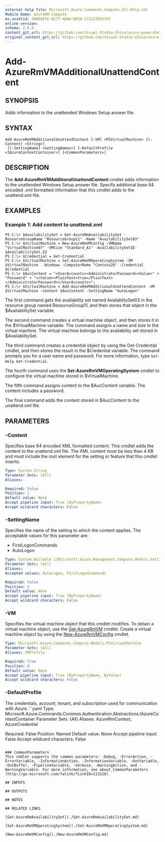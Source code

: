 ```yaml
---
external help file: Microsoft.Azure.Commands.Compute.dll-Help.xml
Module Name: AzureRM.Compute
ms.assetid: 50B64FFE-8277-4DAA-805A-271123B35355
online version:
schema: 2.0.0
content_git_url: https://github.com/Visual-Studio-China/azure-powershell/blob/preview/src/ResourceManager/Compute/Stack/Commands.Compute/help/Add-AzureRmVMAdditionalUnattendContent.md
original_content_git_url: https://github.com/Visual-Studio-China/azure-powershell/blob/preview/src/ResourceManager/Compute/Stack/Commands.Compute/help/Add-AzureRmVMAdditionalUnattendContent.md
---
```


# Add-AzureRmVMAdditionalUnattendContent

## SYNOPSIS
Adds information to the unattended Windows Setup answer file.

## SYNTAX

```
Add-AzureRmVMAdditionalUnattendContent [-VM] <PSVirtualMachine> [[-Content] <String>]
 [[-SettingName] <SettingNames>] [-DefaultProfile <IAzureContextContainer>] [<CommonParameters>]
```

## DESCRIPTION
The **Add-AzureRmVMAdditionalUnattendContent** cmdlet adds information to the unattended Windows Setup answer file.
Specify additional base 64 encoded .xml formatted information that this cmdlet adds to the unattend.xml file.

## EXAMPLES

### Example 1: Add content to unattend.xml
```
PS C:\> $AvailabilitySet = Get-AzureRmAvailabilitySet -ResourceGroupName "ResourceGroup11" -Name "AvailabilitySet03"
PS C:\> $VirtualMachine = New-AzureRmVMConfig -VMName "VirtualMachine07" -VMSize "Standard_A1" -AvailabilitySetID $AvailabilitySet.Id 
PS C:\> $Credential = Get-Credential
PS C:\> $VirtualMachine = Set-AzureRmVMOperatingSystem -VM $VirtualMachine  -Windows -ComputerName "Contoso26" -Credential $Credential
PS C:\> $AucContent = "<UserAccounts><AdministratorPassword><Value>" + "Password" + "</Value><PlainText>true</PlainText></AdministratorPassword></UserAccounts>";
PS C:\> $VirtualMachine = Add-AzureRmVMAdditionalUnattendContent -VM $VirtualMachine -Content $AucContent -SettingName "AutoLogon"
```

The first command gets the availability set named AvailablitySet03 in the resource group named ResourceGroup11, and then stores that object in the $AvailabilitySet variable.

The second command creates a virtual machine object, and then stores it in the $VirtualMachine variable.
The command assigns a name and size to the virtual machine.
The virtual machine belongs to the availability set stored in $AvailabilitySet.

The third command creates a credential object by using the Get-Credential cmdlet, and then stores the result in the $Credential variable.
The command prompts you for a user name and password.
For more information, type `Get-Help Get-Credential`.

The fourth command uses the **Set-AzureRmVMOperatingSystem** cmdlet to configure the virtual machine stored in $VirtualMachine.

The fifth command assigns content to the $AucContent variable.
The content includes a password.

The final command adds the content stored in $AucContent to the unattend.xml file.

## PARAMETERS

### -Content
Specifies base 64 encoded XML formatted content.
This cmdlet adds the content to the unattend.xml file.
The XML content must be less than 4 KB and must include the root element for the setting or feature that this cmdlet inserts.

```yaml
Type: System.String
Parameter Sets: (All)
Aliases:

Required: False
Position: 1
Default value: None
Accept pipeline input: True (ByPropertyName)
Accept wildcard characters: False
```

### -SettingName
Specifies the name of the setting to which the content applies.
The acceptable values for this parameter are:

- FirstLogonCommands
- AutoLogon

```yaml
Type: System.Nullable`1[Microsoft.Azure.Management.Compute.Models.SettingNames]
Parameter Sets: (All)
Aliases:
Accepted values: AutoLogon, FirstLogonCommands

Required: False
Position: 2
Default value: None
Accept pipeline input: True (ByPropertyName)
Accept wildcard characters: False
```

### -VM
Specifies the virtual machine object that this cmdlet modifies.
To obtain a virtual machine object, use the [Get-AzureRmVM](./Get-AzureRmVM.md) cmdlet.
Create a virtual machine object by using the [New-AzureRmVMConfig](./New-AzureRmVMConfig.md) cmdlet.

```yaml
Type: Microsoft.Azure.Commands.Compute.Models.PSVirtualMachine
Parameter Sets: (All)
Aliases: VMProfile

Required: True
Position: 0
Default value: None
Accept pipeline input: True (ByPropertyName, ByValue)
Accept wildcard characters: False
```

### -DefaultProfile
The credentials, account, tenant, and subscription used for communication with Azure.```yaml
Type: Microsoft.Azure.Commands.Common.Authentication.Abstractions.IAzureContextContainer
Parameter Sets: (All)
Aliases: AzureRmContext, AzureCredential

Required: False
Position: Named
Default value: None
Accept pipeline input: False
Accept wildcard characters: False
```

### CommonParameters
This cmdlet supports the common parameters: -Debug, -ErrorAction, -ErrorVariable, -InformationAction, -InformationVariable, -OutVariable, -OutBuffer, -PipelineVariable, -Verbose, -WarningAction, and -WarningVariable. For more information, see about_CommonParameters (http://go.microsoft.com/fwlink/?LinkID=113216).

## INPUTS

## OUTPUTS

## NOTES

## RELATED LINKS

[Get-AzureRmAvailabilitySet](./Get-AzureRmAvailabilitySet.md)

[Set-AzureRmVMOperatingSystem](./Set-AzureRmVMOperatingSystem.md)

[New-AzureRmVMConfig](./New-AzureRmVMConfig.md)
